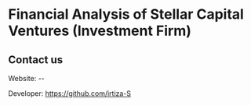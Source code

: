 # Financial Analysis of Stellar Capital Ventures (Investment Firm)










## Contact us

Website: --

Developer: https://github.com/irtiza-S